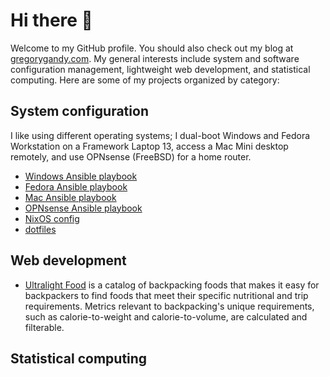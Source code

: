 # Hi there 👋

Welcome to my GitHub profile. You should also check out my blog at [gregorygandy.com](https://www.gregorygandy.com). My general interests include system and software configuration management, lightweight web development, and statistical computing. Here are some of my projects organized by category:

## System configuration

I like using different operating systems; I dual-boot Windows and Fedora Workstation on a Framework Laptop 13, access a Mac Mini desktop remotely, and use OPNsense (FreeBSD) for a home router.

- [Windows Ansible playbook](https://github.com/gregorygandy/windows-playbook)
- [Fedora Ansible playbook](https://github.com/gregorygandy/fedora-playbook)
- [Mac Ansible playbook](https://github.com/gregorygandy/mac-playbook)
- [OPNsense Ansible playbook](https://github.com/gregorygandy/opnsense-playbook)
- [NixOS config](https://github.com/gregorygandy/nixos-config)
- [dotfiles](https://github.com/gregorygandy/dotfiles)

## Web development

- [Ultralight Food](https://ultralightfood.com) is a catalog of backpacking foods that makes it easy for backpackers to find foods that meet their specific nutritional and trip requirements. Metrics relevant to backpacking's unique requirements, such as calorie-to-weight and calorie-to-volume, are calculated and filterable.

## Statistical computing
